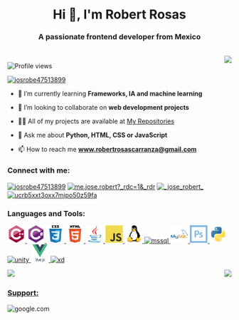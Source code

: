 <h1 align="center">Hi 👋, I'm Robert Rosas</h1>
<h3 align="center">A passionate frontend developer from Mexico</h3><br>


<img align="right" height="290px" src="https://media3.giphy.com/media/qgQUggAC3Pfv687qPC/giphy.gif?cid=790b761128e726b9e1e7e1844941a9133a29743f977375a7&rid=giphy.gif&ct=g"/>


![Profile views](https://gpvc.arturio.dev/JoseRobertRosasC)  


<p align="left"> <a href="https://twitter.com/josrobe47513899" target="blank"><img src="https://img.shields.io/twitter/follow/josrobe47513899?logo=twitter&style=for-the-badge" alt="josrobe47513899" /></a> </p>


- 🌱 I’m currently learning **Frameworks, IA and machine learning**

- 👯 I’m looking to collaborate on **web development projects**

- 👨‍💻 All of my projects are available at [My Repositories](https://github.com/JoseRobertRosasC?tab=repositories)

- 💬 Ask me about **Python, HTML, CSS or JavaScript**

- 📫 How to reach me **www.robertrosascarranza@gmail.com**


<h3 align="left">Connect with me:</h3>
<p align="left">
<a href="https://twitter.com/josrobe47513899" target="blank"><img align="center" src="https://raw.githubusercontent.com/rahuldkjain/github-profile-readme-generator/master/src/images/icons/Social/twitter.svg" alt="josrobe47513899" height="30" width="40" /></a>
<a href="https://fb.com/me.jose.robert?_rdc=1&_rdr" target="blank"><img align="center" src="https://raw.githubusercontent.com/rahuldkjain/github-profile-readme-generator/master/src/images/icons/Social/facebook.svg" alt="me.jose.robert?_rdc=1&_rdr" height="30" width="40" /></a>
<a href="https://instagram.com/_jose_robert_" target="blank"><img align="center" src="https://raw.githubusercontent.com/rahuldkjain/github-profile-readme-generator/master/src/images/icons/Social/instagram.svg" alt="_jose_robert_" height="30" width="40" /></a>
<a href="https://www.youtube.com/c/ucrb5xxt3oxx7mipo50z59fa" target="blank"><img align="center" src="https://raw.githubusercontent.com/rahuldkjain/github-profile-readme-generator/master/src/images/icons/Social/youtube.svg" alt="ucrb5xxt3oxx7mipo50z59fa" height="30" width="40" /></a>
</p>


<h3 align="left">Languages and Tools:</h3>
<p align="left"> <a href="https://www.w3schools.com/cpp/" target="_blank" rel="noreferrer"> <img src="https://raw.githubusercontent.com/devicons/devicon/master/icons/cplusplus/cplusplus-original.svg" alt="cplusplus" width="40" height="40"/> </a> <a href="https://www.w3schools.com/cs/" target="_blank" rel="noreferrer"> <img src="https://raw.githubusercontent.com/devicons/devicon/master/icons/csharp/csharp-original.svg" alt="csharp" width="40" height="40"/> </a> <a href="https://www.w3schools.com/css/" target="_blank" rel="noreferrer"> <img src="https://raw.githubusercontent.com/devicons/devicon/master/icons/css3/css3-original-wordmark.svg" alt="css3" width="40" height="40"/> </a> <a href="https://www.w3.org/html/" target="_blank" rel="noreferrer"> <img src="https://raw.githubusercontent.com/devicons/devicon/master/icons/html5/html5-original-wordmark.svg" alt="html5" width="40" height="40"/> </a> <a href="https://www.java.com" target="_blank" rel="noreferrer"> <img src="https://raw.githubusercontent.com/devicons/devicon/master/icons/java/java-original.svg" alt="java" width="40" height="40"/> </a> <a href="https://developer.mozilla.org/en-US/docs/Web/JavaScript" target="_blank" rel="noreferrer"> <img src="https://raw.githubusercontent.com/devicons/devicon/master/icons/javascript/javascript-original.svg" alt="javascript" width="40" height="40"/> </a> <a href="https://www.linux.org/" target="_blank" rel="noreferrer"> <img src="https://raw.githubusercontent.com/devicons/devicon/master/icons/linux/linux-original.svg" alt="linux" width="40" height="40"/> </a> <a href="https://www.microsoft.com/en-us/sql-server" target="_blank" rel="noreferrer"> <img src="https://www.svgrepo.com/show/303229/microsoft-sql-server-logo.svg" alt="mssql" width="40" height="40"/> </a> <a href="https://www.mysql.com/" target="_blank" rel="noreferrer"> <img src="https://raw.githubusercontent.com/devicons/devicon/master/icons/mysql/mysql-original-wordmark.svg" alt="mysql" width="40" height="40"/> </a> <a href="https://www.photoshop.com/en" target="_blank" rel="noreferrer"> <img src="https://raw.githubusercontent.com/devicons/devicon/master/icons/photoshop/photoshop-line.svg" alt="photoshop" width="40" height="40"/> </a> <a href="https://www.python.org" target="_blank" rel="noreferrer"> <img src="https://raw.githubusercontent.com/devicons/devicon/master/icons/python/python-original.svg" alt="python" width="40" height="40"/> </a> <a href="https://unity.com/" target="_blank" rel="noreferrer"> <img src="https://www.vectorlogo.zone/logos/unity3d/unity3d-icon.svg" alt="unity" width="40" height="40"/> </a> <a href="https://vuejs.org/" target="_blank" rel="noreferrer"> <img src="https://raw.githubusercontent.com/devicons/devicon/master/icons/vuejs/vuejs-original-wordmark.svg" alt="vuejs" width="40" height="40"/> </a> <a href="https://www.adobe.com/products/xd.html" target="_blank" rel="noreferrer"> <img src="https://cdn.worldvectorlogo.com/logos/adobe-xd.svg" alt="xd" width="40" height="40"/> </a> </p>


<a href="https://github.com/JoseRobertRosasC">
<img height="160em" src="https://github-readme-stats.vercel.app/api?username=JoseRobertRosasC&show_icons=true&theme=dark&include_all_commits=true&count_private=true"/>
<img align="right" height="160em" src="https://github-readme-stats.vercel.app/api/top-langs/?username=JoseRobertRosasC&layout=compact&langs_count=7&theme=dark"/>
  


<h3 align="left">Support:</h3>
<p><a href="https://www.buymeacoffee.com/google.com"> <img align="left" src="https://cdn.buymeacoffee.com/buttons/v2/default-yellow.png" height="50" width="210" alt="google.com" /></a></p>
  

  
